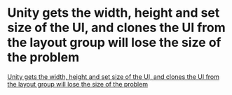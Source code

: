 # Unity gets the width, height and set size of the UI, and clones the UI from the layout group will lose the size of the problem
[Unity gets the width, height and set size of the UI, and clones the UI from the layout group will lose the size of the problem](https://aiwithcloud.com/2022/09/19/unity_gets_the_width_height_and_set_size_of_the_ui_and_clones_the_ui_from_the_layout_group_will_lose_the_size_of_the_problem/)
